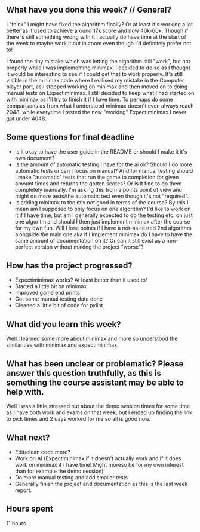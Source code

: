 ## What have you done this week? // General?

I "think" I might have fixed the algorithm finally? Or at least it's working a lot better as it used to achieve around 17k score and now 40k-60k. 
Though if there is still something wrong with it I actually do have time at the start of the week to maybe work it out in zoom even though I'd definitely prefer not to!

I found the tiny mistake which was letting the algorithm still "work", but not properly while I was implementing minimax. 
I decided to do so as I thought it would be interesting to see if I could get that to work properly. 
It's still visible in the minimax code where I realised my mistake in the Computer player part, as I stopped working on minimax and then moved on to doing manual tests on Expectiminimax.
I still decided to keep what I had started on with minimax as I'll try to finish it if I have time.
To perhaps do some comparisons as from what I understood minimax doesn't even always reach 2048, while everytime I tested the now "working" Expectiminimax I never got under 4048.

## Some questions for final deadline
- Is it okay to have the user guide in the README or should I make it it's own document?
- Is the amount of automatic testing I have for the ai ok? Should I do more automatic tests or can I focus on manual? And for manual testing should I make "automatic" tests that run the game to completion for given amount times and returns the gotten scores? Or is it fine to do them completely manually. I'm asking this from a points point of view and might do more tests/the automatic test even though it's not "required".
- Is adding minimax to the mix not good in terms of the course? By this I mean am I supposed to only focus on one algorithm? I'd like to work on it if I have time, but am I generally expected to do the testing etc. on just one algoritm and should I then just implement minimax after the course for my own fun. Will I lose points if I have a not-as-tested 2nd algorithm alongside the main one aka if I implement minimax do I have to have the same amount of documentation on it? Or can it still exist as a non-perfect version without making the project "worse"?

## How has the project progressed?
- Expectiminimax works? At least better than it used to!
- Started a little bit on minimax
- Improved game end prints
- Got some manual testing data done
- Cleaned a little bit of code for pylint

## What did you learn this week?
Well I learned some more about minimax and more so understood the similarities with minimax and expectiminimax.

## What has been unclear or problematic? Please answer this question truthfully, as this is something the course assistant may be able to help with.
Well I was a little stressed out about the demo session times for some time as I have both work and exams on that week, but I ended up finding the link to pick times and 2 days worked for me so all is good now.

## What next?
- Edit/clean code more?
- Work on AI (Expectiminimax if it doesn't actually work and if it does work on minimax if I have time! Might moreso be for my own interest than for example the demo session)
- Do more manual testing and add smaller tests
- Generally finish the project and documentation as this is the last week report.

## Hours spent
11 hours
